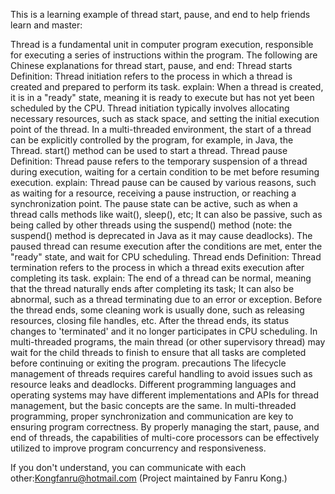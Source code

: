 This is a learning example of thread start, pause, and end to help friends learn and master:

Thread is a fundamental unit in computer program execution, responsible for executing a series of instructions within the program.
 The following are Chinese explanations for thread start, pause, and end:
Thread starts
Definition: Thread initiation refers to the process in which a thread is created and prepared to perform its task.
explain:
When a thread is created, it is in a "ready" state, meaning it is ready to execute but has not yet been scheduled by the CPU.
Thread initiation typically involves allocating necessary resources, such as stack space, and setting the initial execution point of the thread.
In a multi-threaded environment, the start of a thread can be explicitly controlled by the program, for example, in Java, the Thread. start() method can be used to start a thread.
Thread pause
Definition: Thread pause refers to the temporary suspension of a thread during execution, waiting for a certain condition to be met before resuming execution.
explain:
Thread pause can be caused by various reasons, such as waiting for a resource, receiving a pause instruction, or reaching a synchronization point.
The pause state can be active, such as when a thread calls methods like wait(), sleep(), etc;
 It can also be passive, such as being called by other threads using the suspend() method (note: the suspend() method is deprecated in Java as it may cause deadlocks).
The paused thread can resume execution after the conditions are met, enter the "ready" state, and wait for CPU scheduling.
Thread ends
Definition: Thread termination refers to the process in which a thread exits execution after completing its task.
explain:
The end of a thread can be normal, meaning that the thread naturally ends after completing its task;
 It can also be abnormal, such as a thread terminating due to an error or exception.
Before the thread ends, some cleaning work is usually done, such as releasing resources, closing file handles, etc.
After the thread ends, its status changes to 'terminated' and it no longer participates in CPU scheduling.
In multi-threaded programs, the main thread (or other supervisory thread) may wait for the child threads to finish to ensure that all tasks are completed before continuing or exiting the program.
precautions
The lifecycle management of threads requires careful handling to avoid issues such as resource leaks and deadlocks.
Different programming languages and operating systems may have different implementations and APIs for thread management, but the basic concepts are the same.
In multi-threaded programming, proper synchronization and communication are key to ensuring program correctness.
By properly managing the start, pause, and end of threads, the capabilities of multi-core processors can be effectively utilized to improve program concurrency and responsiveness.

If you don't understand, you can communicate with each other:Kongfanru@hotmail.com
(Project maintained by Fanru Kong.)
